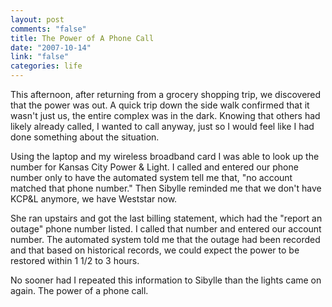 ```yaml
--- 
layout: post
comments: "false"
title: The Power of A Phone Call
date: "2007-10-14"
link: "false"
categories: life
---
```

This afternoon, after returning from a grocery shopping trip, we discovered that the power was out.  A quick trip down the side walk confirmed that it wasn't just us, the entire complex was in the dark.  Knowing that others had likely already called, I wanted to call anyway, just so I would feel like I had done something about the situation.

Using the laptop and my wireless broadband card I was able to look up the number for Kansas City Power & Light.  I called and entered our phone number only to have the automated system tell me that, "no account matched that phone number."  Then Sibylle reminded me that we don't have KCP&L anymore, we have Weststar now.

She ran upstairs and got the last billing statement, which had the "report an outage" phone number listed.  I called that number and entered our account number.  The automated system told me that the outage had been recorded and that based on historical records, we could expect the power to be restored within 1 1/2 to 3 hours.

No sooner had I repeated this information to Sibylle than the lights came on again.  The power of a phone call.
